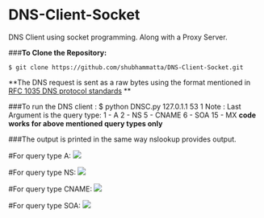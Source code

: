 # DNS-Client-Socket
DNS Client using socket programming.
Along with a Proxy Server.

###**To Clone the Repository:**

	$ git clone https://github.com/shubhammatta/DNS-Client-Socket.git
	
**The DNS request is sent as a raw bytes using the format mentioned in 
[RFC 1035 DNS protocol standards](https://www.ietf.org/rfc/rfc1035.txt
) **

###To run the DNS client :
	$ python DNSC.py 127.0.1.1 53 1
Note : Last Argument is the query type:
1 - A
2 - NS
5 - CNAME
6 - SOA 
15 - MX
**code works for above mentioned query types only**

###The output is printed in the same way nslookup provides output.

#For query type A:
![](/home/jarvis/Pictures/screen.png) 

#For query type NS:
![](/home/jarvis/Pictures/screen1.png) 

#For query type CNAME:
![](/home/jarvis/Pictures/screen2.png) 

#For query type SOA:
![](/home/jarvis/Pictures/screen3.png) 

